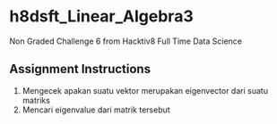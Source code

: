 # h8dsft_Linear_Algebra3
Non Graded Challenge 6 from Hacktiv8 Full Time Data Science

## Assignment Instructions
1. Mengecek apakan suatu vektor merupakan eigenvector dari suatu matriks
2. Mencari eigenvalue dari matrik tersebut
